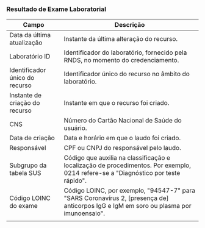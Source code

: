 ### Resultado de Exame Laboratorial

| Campo                          | Descrição                                                                                                                             |
| ------------------------------ | ------------------------------------------------------------------------------------------------------------------------------------- |
| Data da última atualização     | Instante da última alteração do recurso.                                                                                              |
| Laboratório ID                 | Identificador do laboratório, fornecido pela RNDS, no momento do credenciamento.                                                      |
| Identificador único do recurso | Identificador único do recurso no âmbito do laboratório.                                                                              |
| Instante de criação do recurso | Instante em que o recurso foi criado.                                                                                                 |
| CNS                            | Número do Cartão Nacional de Saúde do usuário.                                                                                        |
| Data de criação                | Data e horário em que o laudo foi criado.                                                                                             |
| Responsável                    | CPF ou CNPJ do responsável pelo laudo.                                                                                                |
| Subgrupo da tabela SUS         | Código que auxilia na classificação e localização de procedimentos. Por exemplo, 0214 refere-se a "Diagnóstico por teste rápido".     |
| Código LOINC do exame          | Código LOINC, por exemplo, "94547-7" para "SARS Coronavírus 2, [presença de] anticorpos IgG e IgM em soro ou plasma por imunoensaio". |
|                                |                                                                                                                                       |
